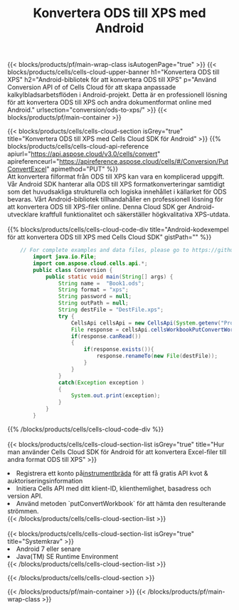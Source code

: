 ﻿---
title:  Konvertera ODS till XPS med Android
description:  Använda Aspose.Cells Cloud SDK för Android för att konvertera en ODS-formatfil till en XPS-fil.
---
{{< blocks/products/pf/main-wrap-class isAutogenPage="true" >}}
{{< blocks/products/cells/cells-cloud-upper-banner h1="Konvertera ODS till XPS" h2="Android-bibliotek för att konvertera ODS till XPS" p="Använd Conversion API of of Cells Cloud för att skapa anpassade kalkylbladsarbetsflöden i Android-projekt. Detta är en professionell lösning för att konvertera ODS till XPS och andra dokumentformat online med Android." urlsection="conversion/ods-to-xps/" >}}
{{< blocks/products/pf/main-container >}}

{{< blocks/products/cells/cells-cloud-section isGrey="true" title="Konvertera ODS till XPS med Cells Cloud SDK för Android" >}}
{{% blocks/products/cells/cells-cloud-api-reference apiurl="https://api.aspose.cloud/v3.0/cells/convert" apireferenceurl="https://apireference.aspose.cloud/cells/#/Conversion/PutConvertExcel" apimethod="PUT" %}}
<br/>
Att konvertera filformat från ODS till XPS kan vara en komplicerad uppgift. Vår Android SDK hanterar alla ODS till XPS formatkonverteringar samtidigt som det huvudsakliga strukturella och logiska innehållet i källarket för ODS bevaras. Vårt Android-bibliotek tillhandahåller en professionell lösning för att konvertera ODS till XPS-filer online. Denna Cloud SDK ger Android-utvecklare kraftfull funktionalitet och säkerställer högkvalitativa XPS-utdata.
<br/>
<br/>
{{% blocks/products/cells/cells-cloud-code-div title="Android-kodexempel för att konvertera ODS till XPS med Cells Cloud SDK" gistPath="" %}}
 
```java
    // For complete examples and data files, please go to https://github.com/aspose-cells-cloud/aspose-cells-cloud-android/
        import java.io.File;
        import com.aspose.cloud.cells.api.*;
        public class Conversion {
            public static void main(String[] args) {
                String name =  "Book1.ods";
                String format = "xps";
                String password = null;
                String outPath = null;
                String destFile = "DestFile.xps";
                try {
                    CellsApi cellsApi = new CellsApi(System.getenv("ProductClientId"), System.getenv("ProductClientSecret"));
                    File response = cellsApi.cellsWorkbookPutConvertWorkbook(new File(name), format, password, outPath, null,null);            
                    if(response.canRead())
                    {
                        if(response.exists()){
                            response.renameTo(new File(destFile));
                        }                
                    }
                }
                catch(Exception exception )
                {
                    System.out.print(exception);
                }
            }
        }
```
 
{{% /blocks/products/cells/cells-cloud-code-div %}}
<br/>
<br/>
{{< blocks/products/cells/cells-cloud-section-list isGrey="true" title="Hur man använder Cells Cloud SDK för Android för att konvertera Excel-filer till andra format ODS till XPS" >}}
<li> Registrera ett konto på<a href="https://dashboard.aspose.cloud/">instrumentbräda</a> för att få gratis API kvot & auktoriseringsinformation</li>
<li>Initiera Cells API med ditt klient-ID, klienthemlighet, basadress och version API.</li>
<li>Använd metoden `putConvertWorkbook` för att hämta den resulterande strömmen.</li>
{{< /blocks/products/cells/cells-cloud-section-list >}}
<br/>
<br/>
{{< blocks/products/cells/cells-cloud-section-list isGrey="true" title="Systemkrav" >}}
<li>Android 7 eller senare</li>
<li>Java(TM) SE Runtime Environment</li>
{{< /blocks/products/cells/cells-cloud-section-list >}}

{{< /blocks/products/cells/cells-cloud-section >}}

{{< /blocks/products/pf/main-container >}}
{{< /blocks/products/pf/main-wrap-class >}}
